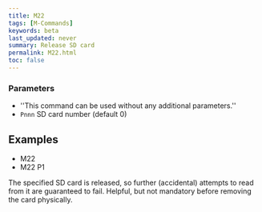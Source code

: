 ```yaml
---
title: M22
tags: [M-Commands] 
keywords: beta 
last_updated: never 
summary: Release SD card 
permalink: M22.html
toc: false 
---
```



### Parameters

* ''This command can be used without any additional parameters.''
* `Pnnn` SD card number (default 0)

## Examples

* M22
* M22 P1

The specified SD card is released, so further (accidental) attempts to read from it are guaranteed to fail. Helpful, but not mandatory before removing the card physically.

